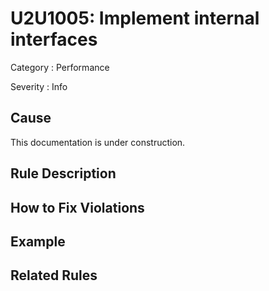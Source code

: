 # U2U1005: Implement internal interfaces

Category : Performance

Severity : Info

## Cause

This documentation is under construction.

## Rule Description



## How to Fix Violations



## Example



## Related Rules
